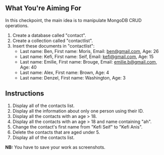 ## What You're Aiming For

In this checkpoint, the main idea is to manipulate MongoDB CRUD operations.

1. Create a database called "contact".
2. Create a collection called "contactlist".
3. Insert these documents in "contactlist":
   - Last name: Ben, First name: Moris, Email: ben@gmail.com, Age: 26
   - Last name: Kefi, First name: Seif, Email: kefi@gmail.com, Age: 15
   - Last name: Emilie, First name: Brouge, Email: emilie.b@gmail.com, Age: 40
   - Last name: Alex, First name: Brown, Age: 4
   - Last name: Denzel, First name: Washington, Age: 3

## Instructions

1. Display all of the contacts list.
2. Display all the information about only one person using their ID.
3. Display all the contacts with an age > 18.
4. Display all the contacts with an age > 18 and name containing "ah".
5. Change the contact's first name from "Kefi Seif" to "Kefi Anis".
6. Delete the contacts that are aged under 5.
7. Display all of the contacts list.

**NB:** You have to save your work as screenshots.
